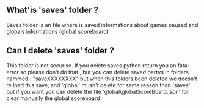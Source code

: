 ## What'is 'saves' folder ?
Saves folder is an file where is saved informations about games paused and globals informations (global scoreboard)
## Can I delete 'saves' folder ?
This folder is not securise. If you delete saves python return you an fatal error so please don't do that , but you can delete saved partys in folders nammed : "saveXXXXXXXX" but when this folders been deleted we doesn't re load this save, and 'global' musn't delete for same reason than 'saves' but if you want you can delete the file 'global\globalScoreBoard.json' for clear manually the global scoreboard